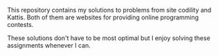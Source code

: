 This repository contains my solutions to problems
from site codility and Kattis. Both of them are websites
for providing online programming contests.


These solutions don't have to be most optimal but I enjoy
solving these assignments whenever I can.
